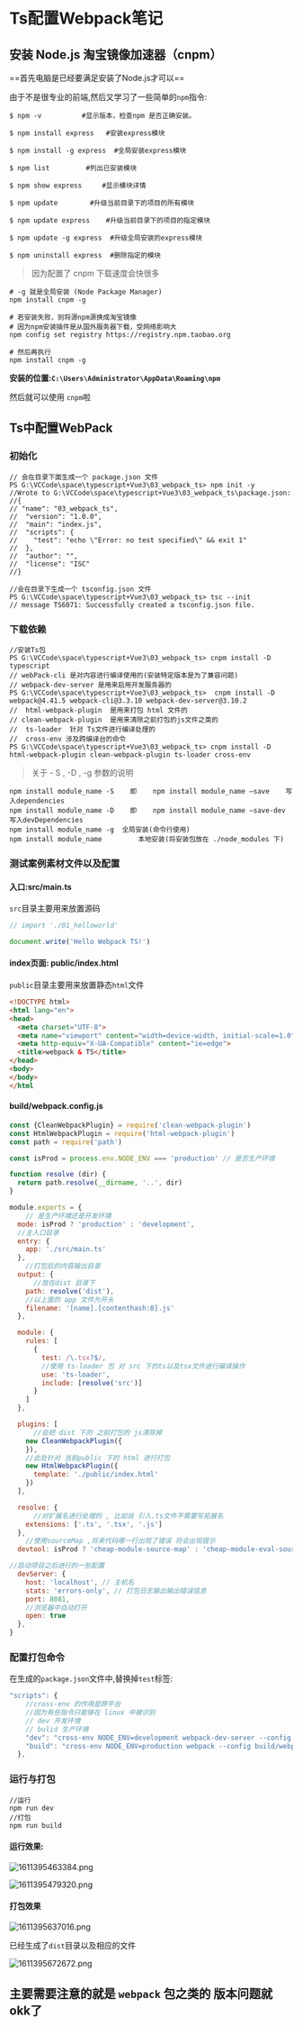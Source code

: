 # Ts配置Webpack笔记

## 安装 Node.js 淘宝镜像加速器（cnpm）

==首先电脑是已经要满足安装了Node.js才可以==

由于不是很专业的前端,然后又学习了一些简单的``npm``指令:
```node
$ npm -v          #显示版本，检查npm 是否正确安装。
 
$ npm install express   #安装express模块
 
$ npm install -g express  #全局安装express模块
 
$ npm list         #列出已安装模块
 
$ npm show express     #显示模块详情
 
$ npm update        #升级当前目录下的项目的所有模块
 
$ npm update express    #升级当前目录下的项目的指定模块
 
$ npm update -g express  #升级全局安装的express模块
 
$ npm uninstall express  #删除指定的模块
```

> 因为配置了 cnpm 下载速度会快很多

```node
# -g 就是全局安装 (Node Package Manager)
npm install cnpm -g

# 若安装失败，则将源npm源换成淘宝镜像
# 因为npm安装插件是从国外服务器下载，受网络影响大
npm config set registry https://registry.npm.taobao.org

# 然后再执行
npm install cnpm -g
```
**安装的位置:``C:\Users\Administrator\AppData\Roaming\npm``**

然后就可以使用 ``cnpm``啦

## Ts中配置WebPack 

### 初始化

```node
// 会在目录下面生成一个 package.json 文件
PS G:\VCCode\space\typescript+Vue3\03_webpack_ts> npm init -y
//Wrote to G:\VCCode\space\typescript+Vue3\03_webpack_ts\package.json:
//{
// "name": "03_webpack_ts",
//  "version": "1.0.0",
//  "main": "index.js",
//  "scripts": {
//    "test": "echo \"Error: no test specified\" && exit 1"
//  },
//  "author": "",
//  "license": "ISC"
//}
```
```node
//会在目录下生成一个 tsconfig.json 文件
PS G:\VCCode\space\typescript+Vue3\03_webpack_ts> tsc --init
// message TS6071: Successfully created a tsconfig.json file.
```
### 下载依赖

```node
//安装Ts包
PS G:\VCCode\space\typescript+Vue3\03_webpack_ts> cnpm install -D typescript
// webPack-cli 是对内容进行编译使用的(安装特定版本是为了兼容问题)
// webpack-dev-server 是用来启用开发服务器的 
PS G:\VCCode\space\typescript+Vue3\03_webpack_ts>  cnpm install -D webpack@4.41.5 webpack-cli@3.3.10 webpack-dev-server@3.10.2
//  html-webpack-plugin  是用来打包 html 文件的 
// clean-webpack-plugin  是用来清除之前打包的js文件之类的
//  ts-loader  针对 Ts文件进行编译处理的
//  cross-env 涉及跨编译台的命令
PS G:\VCCode\space\typescript+Vue3\03_webpack_ts> cnpm install -D html-webpack-plugin clean-webpack-plugin ts-loader cross-env
```
> 关于 - S , -D , -g 参数的说明

```node
npm install module_name -S    即    npm install module_name –save    写入dependencies
npm install module_name -D    即    npm install module_name –save-dev 写入devDependencies
npm install module_name -g 	全局安装(命令行使用)
npm install module_name 		本地安装(将安装包放在 ./node_modules 下)
```
### 测试案例素材文件以及配置

#### **入口:src/main.ts**

``src``目录主要用来放置源码

```TypeScript
// import './01_helloworld'

document.write('Hello Webpack TS!')
```

#### index页面: public/index.html

``public``目录主要用来放置静态``html``文件

```html
<!DOCTYPE html>
<html lang="en">
<head>
  <meta charset="UTF-8">
  <meta name="viewport" content="width=device-width, initial-scale=1.0">
  <meta http-equiv="X-UA-Compatible" content="ie=edge">
  <title>webpack & TS</title>
</head>
<body>
</body>
</html
```
#### build/webpack.config.js

```js
const {CleanWebpackPlugin} = require('clean-webpack-plugin')
const HtmlWebpackPlugin = require('html-webpack-plugin')
const path = require('path')

const isProd = process.env.NODE_ENV === 'production' // 是否生产环境

function resolve (dir) {
  return path.resolve(__dirname, '..', dir)
}

module.exports = {
    // 是生产环境还是开发环境
  mode: isProd ? 'production' : 'development',
  //主入口目录
  entry: {
    app: './src/main.ts'
  },
    //打包后的内容输出目录
  output: {
      //放在dist 目录下
    path: resolve('dist'),
    //以上面的 app 文件为开头
    filename: '[name].[contenthash:8].js'
  },

  module: {
    rules: [
      {
        test: /\.tsx?$/,
        //使用 ts-loader 包 对 src 下的ts以及tsx文件进行编译操作
        use: 'ts-loader',
        include: [resolve('src')]
      }
    ]
  },

  plugins: [
      //会把 dist 下的 之前打包的 js清除掉
    new CleanWebpackPlugin({
    }),
    //此处针对 当前public 下的 html 进行打包
    new HtmlWebpackPlugin({
      template: './public/index.html'
    })
  ],

  resolve: {
      //对扩展名进行处理的 , 比如说 引入.ts文件不需要写拓展名
    extensions: ['.ts', '.tsx', '.js']
  },
    //使用sourceMap ,将来代码哪一行出现了错误 将会出现提示
  devtool: isProd ? 'cheap-module-source-map' : 'cheap-module-eval-source-map',

//启动项目之后进行的一些配置
  devServer: {
    host: 'localhost', // 主机名
    stats: 'errors-only', // 打包日志输出输出错误信息
    port: 8081,
    //浏览器中自动打开
    open: true
  },
}
```
### 配置打包命令

在生成的``package.json``文件中,替换掉``test``标签:
```js
"scripts": {
    //cross-env 的作用是跨平台 
    //因为有些指令只能够在 linux 中被识别 
    // dev 开发环境
    // bulid 生产环境 
    "dev": "cross-env NODE_ENV=development webpack-dev-server --config build/webpack.config.js",
    "build": "cross-env NODE_ENV=production webpack --config build/webpack.config.js"
  },
```
### 运行与打包
```npm
//运行
npm run dev
//打包
npm run build
```
#### 运行效果:


![1611395463384.png](img/1611395463384.png)


![1611395479320.png](img/1611395479320.png)

#### 打包效果

![1611395637016.png](img/1611395637016.png)

已经生成了``dist``目录以及相应的文件


![1611395672672.png](img/1611395672672.png)

## 主要需要注意的就是 ``webpack`` 包之类的 版本问题就okk了

